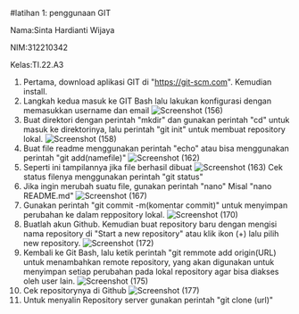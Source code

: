 #latihan 1: penggunaan GIT

Nama:Sinta Hardianti Wijaya

NIM:312210342

Kelas:TI.22.A3

1. Pertama, download aplikasi GIT di "https://git-scm.com". Kemudian install.
2. Langkah kedua masuk ke GIT Bash lalu lakukan konfigurasi dengan memasukkan username dan email
![Screenshot (156)](https://user-images.githubusercontent.com/115516473/195577266-9cdda503-1f1e-436b-b0f9-cd67cbeeec52.png)
3. Buat direktori dengan perintah "mkdir" dan gunakan perintah "cd" untuk masuk ke direktorinya, lalu perintah "git init" untuk membuat repository lokal.
![Screenshot (158)](https://user-images.githubusercontent.com/115516473/195729529-1f903c45-202b-4d78-9432-1da9a3b0d570.png)
4. Buat file readme menggunakan perintah "echo" atau bisa menggunakan perintah "git add(namefile)"
![Screenshot (162)](https://user-images.githubusercontent.com/115516473/195730670-b080a78b-57c2-4032-b29f-b0c7022c6828.png)
4. Seperti ini tampilannya jika file berhasil dibuat
![Screenshot (163)](https://user-images.githubusercontent.com/115516473/195731291-eb070eb1-471d-4668-b76f-57cf70a33354.png)
Cek status filenya menggunakan perintah "git status"
5. Jika ingin merubah suatu file, gunakan perintah "nano"
Misal "nano README.md"
![Screenshot (167)](https://user-images.githubusercontent.com/115516473/195754415-92ded94d-64d4-4b52-8486-5cd184441ca5.png)
6. Gunakan perintah "git commit -m(komentar commit)" untuk menyimpan perubahan ke dalam reppository lokal.
![Screenshot (170)](https://user-images.githubusercontent.com/115516473/195761233-985f664f-dfae-4048-be96-3263cac27d8c.png)
7. Buatlah akun Github. Kemudian buat repository baru dengan mengisi nama repository di "Start a new repository" atau klik ikon (+) lalu pilih new repository.
![Screenshot (172)](https://user-images.githubusercontent.com/115516473/195760882-db380992-6678-4c39-8df5-a3590dfc9bd6.png)
8. Kembali ke Git Bash, lalu ketik perintah "git remmote add origin(URL) untuk menambahkan remote repository, yang akan digunakan untuk menyimpan setiap perubahan pada lokal repository agar bisa diakses oleh user lain.
![Screenshot (175)](https://user-images.githubusercontent.com/115516473/195762670-6c184825-caea-470a-b9c9-9766e100d938.png)
9. Cek repositorynya di Github
![Screenshot (177)](https://user-images.githubusercontent.com/115516473/195763416-923e6c59-24b1-4739-9431-52dcad492831.png)
10. Untuk menyalin Repository server gunakan perintah "git clone (url)"


